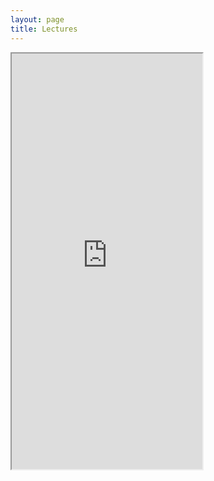 ```yaml
---
layout: page
title: Lectures
---
```


<iframe src="https://docs.google.com/spreadsheets/d/194x4p2T7O6s1D1Zwr-oplqRYNmG4w0kUY74DoqdTIN0/pubhtml?gid=0&amp;single=true&amp;widget=true&amp;headers=false" width="305" height="665"></iframe>
